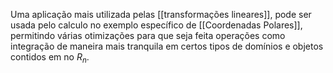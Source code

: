Uma aplicação mais utilizada pelas [[transformações lineares]], pode ser usada pelo calculo no exemplo específico de [[Coordenadas Polares]], permitindo várias otimizações para que seja feita operações como integração de maneira mais tranquila em certos tipos de domínios e objetos contidos em no $R_n$. 